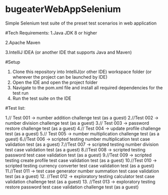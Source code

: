 # bugeaterWebAppSelenium

Simple Selenium test suite of the preset test scenarios in web application

#Tech Requirements:
 1.Java JDK 8 or higher 
 
 2.Apache Maven 
 
 3.IntelliJ IDEA (or another IDE that supports Java and Maven)

#Setup

1. Clone this repository into IntelliJ(or other IDE) workspace folder (or wherever the project can be launched by IDE)
2. Open the IDE and open the project folder
3. Navigate to the pom.xml file and install all required dependencies for the test run
4. Run the test suite on the IDE

#Test list:

1.// Test 001 -> number addition challenge test (as a guest)
2.//Test 002 -> number division challenge test (as a guest)
3.// Test 003 -> password restore challenge test (as a guest)
4.// Test 004 -> update profile challenge test (as a guest)
5.// Test 005 -> number multiplication challenge test (as a guest)
6.//Test 006 -> scripted testing number multiplication test case validation test (as a guest)
7.//Test 007 -> scripted testing number division test case validation test (as a guest)
8.//Test 008 -> scripted testing password test case validation test (as a guest)
9.//Test 009 -> scripted testing create profile test case validation test (as a guest)
10.//Test 010 -> scripted testing currency converter test case validation test (as a guest)
11.//Test 011 -> test case generator number summation test case validation test (as a guest)
12. //Test 012 -> exploratory testing calculator test case validation challenge test (as a guest)
13. //Test 013 -> exploratory testing restore password test case validation challenge test (as a guest)
